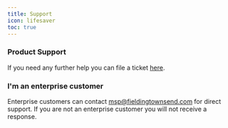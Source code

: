 ```yaml
---
title: Support
icon: lifesaver
toc: true
---
```


### Product Support

If you need any further help you can file a ticket [here](http://help.fieldingtownsend.com/forms).

### I'm an enterprise customer

Enterprise customers can contact msp@fieldingtownsend.com for direct support.
If you are not an enterprise customer you will not receive a response.
